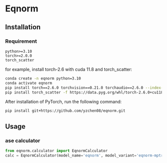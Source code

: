 # Eqnorm

## Installation

### Requirement

```text
python>=3.10
torch>=2.0.0
torch_scatter
```

for example, install torch-2.6 with cuda 11.8 and torch_scatter:

```bash
conda create -n eqnorm python=3.10
conda activate eqnorm
pip install torch==2.6.0 torchvision==0.21.0 torchaudio==2.6.0 --index-url https://download.pytorch.org/whl/cu118
pip install torch_scatter -f https://data.pyg.org/whl/torch-2.6.0+cu118.html
```

After installation of PyTorch, run the following command:

```bash
pip install git+https://github.com/yzchen08/eqnorm.git
```

## Usage

### ase calculator

```python
from eqnorm.calculator import EqnormCalculator
calc = EqnormCalculator(model_name='eqnorm', model_variant='eqnorm-mptrj', device='cuda')
```
